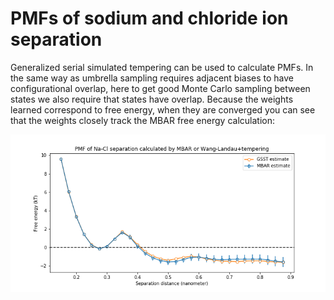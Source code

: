# PMFs of sodium and chloride ion separation

Generalized serial simulated tempering can be used to calculate PMFs. In the same way as umbrella sampling 
requires adjacent biases to have configurational overlap, here to get good Monte Carlo sampling between states we 
also require that states have overlap. Because the weights learned correspond to free energy, when they are converged
you can see that the weights closely track the MBAR free energy calculation:

![nacl](./na_cl_pmf.png "Title")
